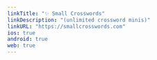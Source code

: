 ```yaml
---
linkTitle: "✨ Small Crosswords"
linkDescription: "(unlimited crossword minis)"
linkURL: "https://smallcrosswords.com"
ios: true
android: true
web: true
---
```

